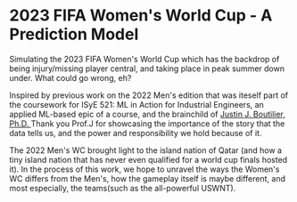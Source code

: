 # 2023 FIFA Women's World Cup - A Prediction Model
Simulating the 2023 FIFA Women's World Cup which has the backdrop of being injury/missing player central, and taking place in peak summer down under. What could go wrong, eh?

Inspired by previous work on the 2022 Men's edition that was iteself part of the coursework for ISyE 521: ML in Action for Industrial Engineers, an applied ML-based epic of a course, and the brainchild of [Justin J. Boutilier, Ph.D. ](https://a4hd.github.io/)
Thank you Prof.J for showcasing the importance of the story that the data tells us, and the power and responsibility we hold because of it.

The 2022 Men's WC brought light to the island nation of Qatar (and how a tiny island nation that has never even qualified for a world cup finals hosted it). In the process of this work, we hope to unravel the ways the Women's WC differs from the Men's, how the gameplay itself is maybe different, and most especially, the teams(such as the all-powerful USWNT).
